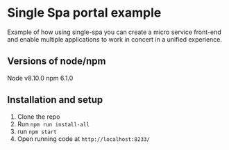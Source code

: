 # Single Spa portal example

Example of how using single-spa you can create a micro service front-end and enable multiple applications to work in concert in a unified experience.

## Versions of node/npm
Node v8.10.0
npm 6.1.0

## Installation and setup
1. Clone the repo
2. Run `npm run install-all`
3. run `npm start`
4. Open running code at `http://localhost:8233/`
